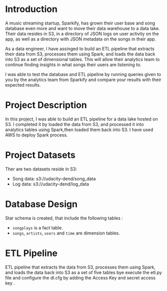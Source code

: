 # Introduction

A music streaming startup, Sparkify, has grown their user base and song database even more and want to move their data warehouse to a data lake. Their data resides in S3, in a directory of JSON logs on user activity on the app, as well as a directory with JSON metadata on the songs in their app.

As a data engineer, I have assinged to build an ETL pipeline that extracts their data from S3, processes them using Spark, and loads the data back into S3 as a set of dimensional tables. This will allow their analytics team to continue finding insights in what songs their users are listening to.

 I was  able to test the database and ETL pipeline by running queries given to you by the analytics team from Sparkify and compare your results with their expected results.

# Project Description
In this project, I was able to  build an ETL pipeline for a data lake hosted on S3. I  completed it by loaded the  data from S3, and processed it  into analytics tables using Spark,then loaded them back into S3. I have used AWS to  deploy Spark process.

# Project Datasets
Ther are two datasets reside in S3:

- Song data: s3://udacity-dend/song_data
- Log data: s3://udacity-dend/log_data


# Database Design
Star schema is created, that include the following tables :
- `songplays` is a fact table.
- `songs`, `artists`, `users` and `time` are dimension tables.

# ETL Pipeline
ETL pipeline that extracts the data from S3, processes them using Spark, and loads the data back into S3 as a set of five tables bye execute the  etl.py file and configure the dl.cfg by adding the Access Key and secret access key .

